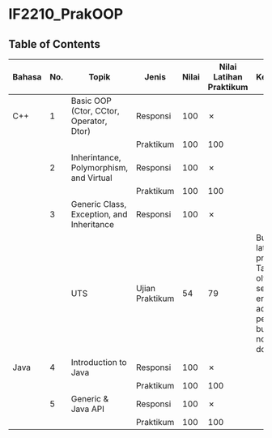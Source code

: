 # IF2210_PrakOOP

## **Table of Contents**
| Bahasa | No. | Topik | Jenis | Nilai | Nilai Latihan Praktikum | Keterangan |
|------|----|----|-------|---------------|------|---|
| C++ | 1 | Basic OOP (Ctor, CCtor, Operator, Dtor) | Responsi | 100 | &cross; | |
|     |    |       | Praktikum | 100 | 100 | |
|     | 2 | Inherintance, Polymorphism, and Virtual | Responsi | 100 | &cross; | |
|     |   |       | Praktikum | 100 | 100 | |
|     | 3 | Generic Class, Exception, and Inheritance | Responsi | 100 | &cross; | |
|     |   |   UTS    | Ujian Praktikum | 54 | 79 | Bukan latihan praktikum. Tapi olympianya sempet error jadi ada perbaikan buat satu nomor doang.|
|Java | 4 | Introduction to Java | Responsi  | 100 | &cross; | |
|     |   |      | Praktikum  | 100 | 100 | |
|      | 5 | Generic & Java API | Responsi  | 100 | &cross; | |
|      |   |     | Praktikum  | 100 | 100 | |
